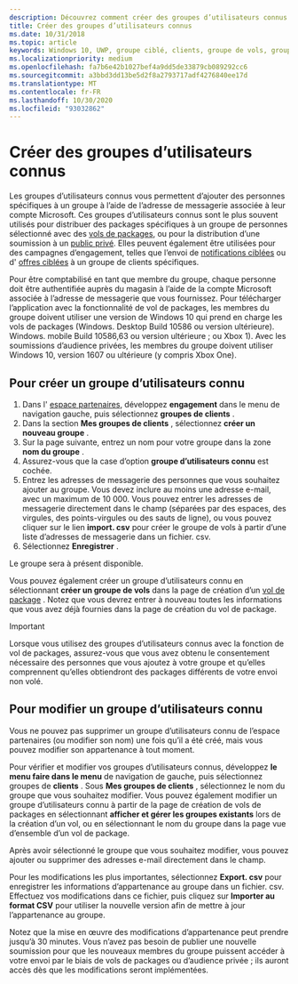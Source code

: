 ```yaml
---
description: Découvrez comment créer des groupes d’utilisateurs connus à utiliser pour le vol de packages, et bien plus encore.
title: Créer des groupes d’utilisateurs connus
ms.date: 10/31/2018
ms.topic: article
keywords: Windows 10, UWP, groupe ciblé, clients, groupe de vols, groupes d’utilisateurs, utilisateurs connus
ms.localizationpriority: medium
ms.openlocfilehash: fa7b6e42b1027bef4a9dd5de33879cb089292cc6
ms.sourcegitcommit: a3bbd3dd13be5d2f8a2793717adf4276840ee17d
ms.translationtype: MT
ms.contentlocale: fr-FR
ms.lasthandoff: 10/30/2020
ms.locfileid: "93032862"
---
```

# <a name="create-known-user-groups"></a>Créer des groupes d’utilisateurs connus

Les groupes d’utilisateurs connus vous permettent d’ajouter des personnes spécifiques à un groupe à l’aide de l’adresse de messagerie associée à leur compte Microsoft. Ces groupes d’utilisateurs connus sont le plus souvent utilisés pour distribuer des packages spécifiques à un groupe de personnes sélectionné avec des [vols de packages](package-flights.md), ou pour la distribution d’une soumission à un [public privé](choose-visibility-options.md#audience). Elles peuvent également être utilisées pour des campagnes d’engagement, telles que l’envoi de [notifications ciblées](send-push-notifications-to-your-apps-customers.md) ou d' [offres ciblées](use-targeted-offers-to-maximize-engagement-and-conversions.md) à un groupe de clients spécifiques.

Pour être comptabilisé en tant que membre du groupe, chaque personne doit être authentifiée auprès du magasin à l’aide de la compte Microsoft associée à l’adresse de messagerie que vous fournissez. Pour télécharger l’application avec la fonctionnalité de vol de packages, les membres du groupe doivent utiliser une version de Windows 10 qui prend en charge les vols de packages (Windows. Desktop Build 10586 ou version ultérieure). Windows. mobile Build 10586,63 ou version ultérieure ; ou Xbox 1). Avec les soumissions d’audience privées, les membres du groupe doivent utiliser Windows 10, version 1607 ou ultérieure (y compris Xbox One).

## <a name="to-create-a-known-user-group"></a>Pour créer un groupe d’utilisateurs connu

1. Dans l' [espace partenaires](https://partner.microsoft.com/dashboard), développez **engagement** dans le menu de navigation gauche, puis sélectionnez **groupes de clients** . 
2. Dans la section **Mes groupes de clients** , sélectionnez **créer un nouveau groupe** .
3. Sur la page suivante, entrez un nom pour votre groupe dans la zone **nom du groupe** .
4. Assurez-vous que la case d’option **groupe d’utilisateurs connu** est cochée.
5. Entrez les adresses de messagerie des personnes que vous souhaitez ajouter au groupe. Vous devez inclure au moins une adresse e-mail, avec un maximum de 10 000. Vous pouvez entrer les adresses de messagerie directement dans le champ (séparées par des espaces, des virgules, des points-virgules ou des sauts de ligne), ou vous pouvez cliquer sur le lien **import. csv** pour créer le groupe de vols à partir d’une liste d’adresses de messagerie dans un fichier. csv.
6. Sélectionnez **Enregistrer** .

Le groupe sera à présent disponible.

Vous pouvez également créer un groupe d’utilisateurs connu en sélectionnant **créer un groupe de vols** dans la page de création d’un [vol de package](package-flights.md) . Notez que vous devrez entrer à nouveau toutes les informations que vous avez déjà fournies dans la page de création du vol de package.

> [!IMPORTANT]
> Lorsque vous utilisez des groupes d’utilisateurs connus avec la fonction de vol de packages, assurez-vous que vous avez obtenu le consentement nécessaire des personnes que vous ajoutez à votre groupe et qu’elles comprennent qu’elles obtiendront des packages différents de votre envoi non volé. 

## <a name="to-edit-a-known-user-group"></a>Pour modifier un groupe d’utilisateurs connu

Vous ne pouvez pas supprimer un groupe d’utilisateurs connu de l’espace partenaires (ou modifier son nom) une fois qu’il a été créé, mais vous pouvez modifier son appartenance à tout moment.

Pour vérifier et modifier vos groupes d’utilisateurs connus, développez **le menu faire dans le menu** de navigation de gauche, puis sélectionnez groupes de **clients** . Sous **Mes groupes de clients** , sélectionnez le nom du groupe que vous souhaitez modifier. Vous pouvez également modifier un groupe d’utilisateurs connu à partir de la page de création de vols de packages en sélectionnant **afficher et gérer les groupes existants** lors de la création d’un vol, ou en sélectionnant le nom du groupe dans la page vue d’ensemble d’un vol de package. 

Après avoir sélectionné le groupe que vous souhaitez modifier, vous pouvez ajouter ou supprimer des adresses e-mail directement dans le champ.

Pour les modifications les plus importantes, sélectionnez **Export. csv** pour enregistrer les informations d’appartenance au groupe dans un fichier. csv. Effectuez vos modifications dans ce fichier, puis cliquez sur **Importer au format CSV** pour utiliser la nouvelle version afin de mettre à jour l’appartenance au groupe.

Notez que la mise en œuvre des modifications d’appartenance peut prendre jusqu’à 30 minutes. Vous n’avez pas besoin de publier une nouvelle soumission pour que les nouveaux membres du groupe puissent accéder à votre envoi par le biais de vols de packages ou d’audience privée ; ils auront accès dès que les modifications seront implémentées. 






